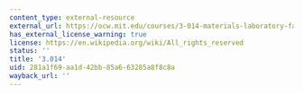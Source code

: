 ```yaml
---
content_type: external-resource
external_url: https://ocw.mit.edu/courses/3-014-materials-laboratory-fall-2006/
has_external_license_warning: true
license: https://en.wikipedia.org/wiki/All_rights_reserved
status: ''
title: '3.014'
uid: 281a1f69-aa1d-42bb-85a6-63285a8f8c8a
wayback_url: ''
---
```

